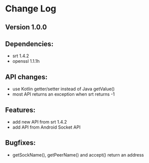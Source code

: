 Change Log
==========

Version 1.0.0
-------------

## Dependencies:
- srt 1.4.2
- openssl 1.1.1h

## API changes:
- use Kotlin getter/setter instead of Java getValue()
- most API returns an exception when srt returns -1

## Features:
- add new API from srt 1.4.2
- add API from Android Socket API

## Bugfixes:
- getSockName(), getPeerName() and accept() return an address

